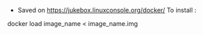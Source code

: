 * Saved on https://jukebox.linuxconsole.org/docker/
To install : 

docker load image_name < image_name.img
